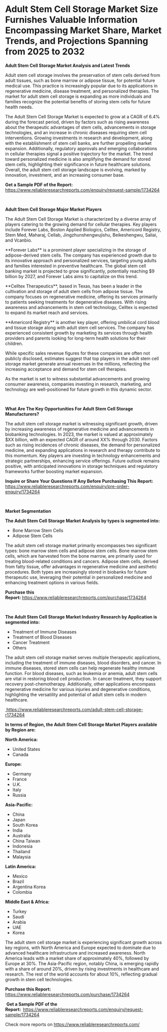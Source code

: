 <p><h1>Adult Stem Cell Storage Market Size Furnishes Valuable Information Encompassing Market Share, Market Trends, and Projections Spanning from 2025 to 2032</h1></p><p><strong>Adult Stem Cell Storage Market Analysis and Latest Trends</strong></p>
<p><p>Adult stem cell storage involves the preservation of stem cells derived from adult tissues, such as bone marrow or adipose tissue, for potential future medical use. This practice is increasingly popular due to its applications in regenerative medicine, disease treatment, and personalized therapies. The market for adult stem cell storage is expanding as more individuals and families recognize the potential benefits of storing stem cells for future health needs.</p><p>The Adult Stem Cell Storage Market is expected to grow at a CAGR of 6.4% during the forecast period, driven by factors such as rising awareness about the therapeutic advantages of stem cells, advancements in storage technologies, and an increase in chronic diseases requiring stem cell interventions. Growing investments in research and development, along with the establishment of stem cell banks, are further propelling market expansion. Additionally, regulatory approvals and emerging collaborations in cellular therapies signal a positive trajectory for the market. The trend toward personalized medicine is also amplifying the demand for stored stem cells, highlighting their significance in future healthcare solutions. Overall, the adult stem cell storage landscape is evolving, marked by innovation, investment, and an increasing consumer base.</p></p>
<p><strong>Get a Sample PDF of the Report:&nbsp;</strong> <a href="https://www.reliableresearchreports.com/enquiry/request-sample/1734264?utm_campaign=2641&utm_medium=2&utm_source=Github&utm_content=ia&utm_term=04032025&utm_id=adult-stem-cell-storage">https://www.reliableresearchreports.com/enquiry/request-sample/1734264</a></p>
<p>&nbsp;</p>
<p><strong>Adult Stem Cell Storage Major Market Players</strong></p>
<p><p>The Adult Stem Cell Storage Market is characterized by a diverse array of players catering to the growing demand for cellular therapies. Key players include Forever Labs, Boston Applied Biologics, Celltex, Americord Registry, Stem Med, Maharaj, Cellab, Jingzhunshengwujishu, Beikeshengwu, Saliai, and Vcanbio.</p><p>**Forever Labs** is a prominent player specializing in the storage of adipose-derived stem cells. The company has experienced growth due to its innovative approach and personalized services, targeting young adults and families interested in preventive healthcare. The global stem cell banking market is projected to grow significantly, potentially reaching $9 billion by 2027, and Forever Labs aims to capitalize on this trend.</p><p>**Celltex Therapeutics**, based in Texas, has been a leader in the cultivation and storage of adult stem cells from adipose tissue. The company focuses on regenerative medicine, offering its services primarily to patients seeking treatments for degenerative diseases. With rising awareness and advancements in stem cell technology, Celltex is expected to expand its market reach and services.</p><p>**Americord Registry** is another key player, offering umbilical cord blood and tissue storage along with adult stem cell services. The company has experienced consistent growth by marketing its services through health providers and parents looking for long-term health solutions for their children.</p><p>While specific sales revenue figures for these companies are often not publicly disclosed, estimates suggest that top players in the adult stem cell storage market generate annual revenues in the millions, reflecting the increasing acceptance and demand for stem cell therapies.</p><p>As the market is set to witness substantial advancements and growing consumer awareness, companies investing in research, marketing, and technology are well-positioned for future growth in this dynamic sector.</p></p>
<p>&nbsp;</p>
<p><strong>What Are The Key Opportunities For Adult Stem Cell Storage Manufacturers?</strong></p>
<p><p>The adult stem cell storage market is witnessing significant growth, driven by increasing awareness of regenerative medicine and advancements in biobanking technologies. In 2023, the market is valued at approximately $XX billion, with an expected CAGR of around XX% through 2030. Factors such as rising incidences of chronic diseases, the demand for personalized medicine, and expanding applications in research and therapy contribute to this momentum. Key players are investing in technology enhancements and strategic partnerships, enhancing service offerings. Future outlook remains positive, with anticipated innovations in storage techniques and regulatory frameworks further boosting market expansion.</p></p>
<p><strong>Inquire or Share Your Questions If Any Before Purchasing This Report:</strong> <a href="https://www.reliableresearchreports.com/enquiry/pre-order-enquiry/1734264?utm_campaign=2641&utm_medium=2&utm_source=Github&utm_content=ia&utm_term=04032025&utm_id=adult-stem-cell-storage">https://www.reliableresearchreports.com/enquiry/pre-order-enquiry/1734264</a></p>
<p>&nbsp;</p>
<p><strong>Market Segmentation</strong></p>
<p><strong>The Adult Stem Cell Storage Market Analysis by types is segmented into:</strong></p>
<p><ul><li>Bone Marrow Stem Cells</li><li>Adipose Stem Cells</li></ul></p>
<p><p>The adult stem cell storage market primarily encompasses two significant types: bone marrow stem cells and adipose stem cells. Bone marrow stem cells, which are harvested from the bone marrow, are primarily used for treating blood-related conditions and cancers. Adipose stem cells, derived from fatty tissue, offer advantages in regenerative medicine and aesthetic procedures. Both types are increasingly stored in biobanks for future therapeutic use, leveraging their potential in personalized medicine and enhancing treatment options in various fields.</p></p>
<p><strong>Purchase this Report:&nbsp;</strong><a href="https://www.reliableresearchreports.com/purchase/1734264?utm_campaign=2641&utm_medium=2&utm_source=Github&utm_content=ia&utm_term=04032025&utm_id=adult-stem-cell-storage">https://www.reliableresearchreports.com/purchase/1734264</a></p>
<p>&nbsp;</p>
<p><strong>The Adult Stem Cell Storage Market Industry Research by Application is segmented into:</strong></p>
<p><ul><li>Treatment of Immune Diseases</li><li>Treatment of Blood Diseases</li><li>Cancer Treatment</li><li>Others</li></ul></p>
<p><p>The adult stem cell storage market serves multiple therapeutic applications, including the treatment of immune diseases, blood disorders, and cancer. In immune diseases, stored stem cells can help regenerate healthy immune function. For blood diseases, such as leukemia or anemia, adult stem cells are vital in restoring blood cell production. In cancer treatment, they support recovery post-chemotherapy. Additionally, other applications encompass regenerative medicine for various injuries and degenerative conditions, highlighting the versatility and potential of adult stem cells in modern healthcare.</p></p>
<p><a href="https://www.reliableresearchreports.com/adult-stem-cell-storage-r1734264?utm_campaign=2641&utm_medium=2&utm_source=Github&utm_content=ia&utm_term=04032025&utm_id=adult-stem-cell-storage">&nbsp;https://www.reliableresearchreports.com/adult-stem-cell-storage-r1734264</a></p>
<p><strong>In terms of Region, the Adult Stem Cell Storage Market Players available by Region are:</strong></p>
<p>
    <p> <strong> North America: </strong>
        <ul>
            <li>United States</li>
            <li>Canada</li>
        </ul>
        </p> 
    <p> <strong> Europe: </strong>
        <ul>
            <li>Germany</li>
            <li>France</li>
            <li>U.K.</li>
            <li>Italy</li>
            <li>Russia</li>
        </ul>
        </p> 
    <p> <strong> Asia-Pacific: </strong>
        <ul>
            <li>China</li>
            <li>Japan</li>
            <li>South Korea</li>
            <li>India</li>
            <li>Australia</li>
            <li>China Taiwan</li>
            <li>Indonesia</li>
            <li>Thailand</li>
            <li>Malaysia</li>
        </ul>
        </p> 
    <p> <strong> Latin America: </strong>
        <ul>
            <li>Mexico</li>
            <li>Brazil</li>
            <li>Argentina Korea</li>
            <li>Colombia</li>
        </ul>
        </p> 
    <p> <strong> Middle East & Africa: </strong>
        <ul>
            <li>Turkey</li>
            <li>Saudi</li>
            <li>Arabia</li>
            <li>UAE</li>
            <li>Korea</li>
        </ul>
    </p>
    </p>
<p><p>The adult stem cell storage market is experiencing significant growth across key regions, with North America and Europe expected to dominate due to advanced healthcare infrastructure and increased awareness. North America leads with a market share of approximately 40%, followed by Europe at 30%. The Asia-Pacific region, notably China, is emerging rapidly with a share of around 20%, driven by rising investments in healthcare and research. The rest of the world accounts for about 10%, reflecting gradual growth in stem cell technologies.</p></p>
<p><strong>Purchase this Report: </strong><a href="https://www.reliableresearchreports.com/purchase/1734264?utm_campaign=2641&utm_medium=2&utm_source=Github&utm_content=ia&utm_term=04032025&utm_id=adult-stem-cell-storage">https://www.reliableresearchreports.com/purchase/1734264</a></p>
<p>&nbsp;<strong>Get a Sample PDF of the Report:&nbsp;&nbsp;</strong><a href="https://www.reliableresearchreports.com/enquiry/request-sample/1734264?utm_campaign=2641&utm_medium=2&utm_source=Github&utm_content=ia&utm_term=04032025&utm_id=adult-stem-cell-storage">https://www.reliableresearchreports.com/enquiry/request-sample/1734264</a></p>
<p><strong></strong></p>
<p>Check more reports on <a href="https://www.reliableresearchreports.com/?utm_campaign=2641&utm_medium=2&utm_source=Github&utm_content=ia&utm_term=04032025&utm_id=adult-stem-cell-storage">https://www.reliableresearchreports.com/</a></p>